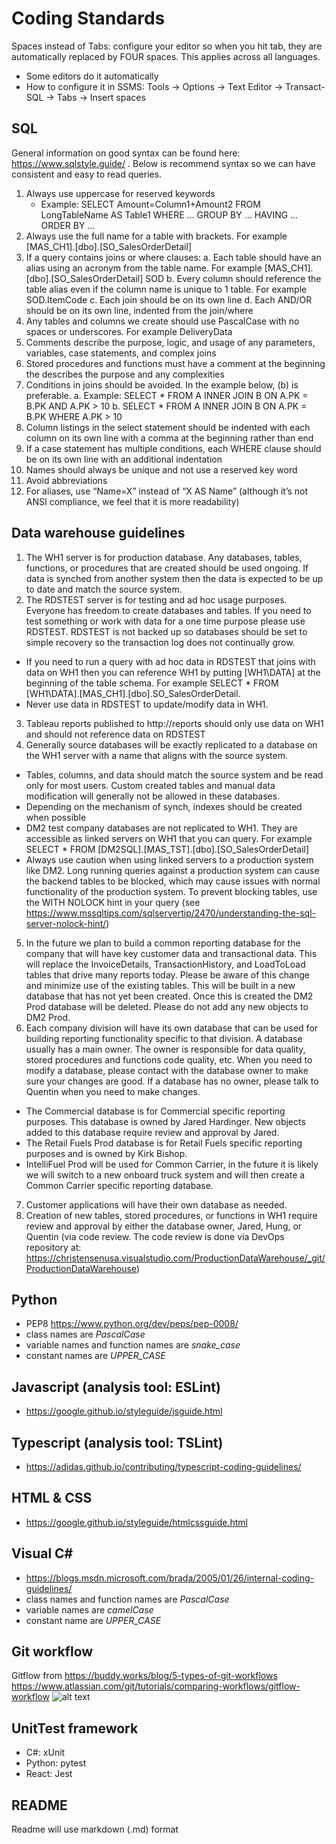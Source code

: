# Coding Standards
Spaces instead of Tabs: configure your editor so when you hit tab, they are automatically replaced by FOUR spaces. This applies across all languages.
- Some editors do it automatically
- How to configure it in SSMS: Tools -> Options -> Text Editor -> Transact-SQL -> Tabs -> Insert spaces

## SQL
General information on good syntax can be found here: https://www.sqlstyle.guide/ . Below is recommend syntax so we can have consistent and easy to read queries. 
1.	Always use uppercase for reserved keywords 
    - Example: SELECT Amount=Column1+Amount2 FROM LongTableName AS Table1 WHERE … GROUP BY … HAVING … ORDER BY …
2.	Always use the full name for a table with brackets. For example [MAS_CH1].[dbo].[SO_SalesOrderDetail]
3.	If a query contains joins or where clauses: 
    a.	Each table should have an alias using an acronym from the table name. For example [MAS_CH1].[dbo].[SO_SalesOrderDetail] SOD
    b.	Every column should reference the table alias even if the column name is unique to 1 table. For example SOD.ItemCode
    c.	Each join should be on its own line
    d.	Each AND/OR should be on its own line, indented from the join/where
4.	Any tables and columns we create should use PascalCase with no spaces or underscores. For example DeliveryData
5.	Comments describe the purpose, logic, and usage of any parameters, variables, case statements, and complex joins
6.	Stored procedures and functions must have a comment at the beginning the describes the purpose and any complexities
7.	Conditions in joins should be avoided. In the example below, (b) is preferable.
    a. Example: SELECT * FROM A INNER JOIN B ON A.PK = B.PK AND A.PK > 10
    b. SELECT * FROM A INNER JOIN B ON A.PK = B.PK WHERE A.PK > 10
8.	Column listings in the select statement should be indented with each column on its own line with a comma at the beginning rather than end
9.	If a case statement has multiple conditions, each WHERE clause should be on its own line with an additional indentation
10.	Names should always be unique and not use a reserved key word
11.	Avoid abbreviations
12.	For aliases, use “Name=X” instead of “X AS Name” (although it’s not ANSI compliance, we feel that it is more readability)

## Data warehouse guidelines

1.	The WH1 server is for production database. Any databases, tables, functions, or procedures that are created should be used ongoing. If data is synched from another system then the data is expected to be up to date and match the source system. 
2.	The RDSTEST server is for testing and ad hoc usage purposes. Everyone has freedom to create databases and tables. If you need to test something or work with data for a one time purpose please use RDSTEST. RDSTEST is not backed up so databases should be set to simple recovery so the transaction log does not continually grow. 
- If you need to run a query with ad hoc data in RDSTEST that joins with data on WH1 then you can reference WH1 by putting [WH1\DATA] at the beginning of the table schema. For example SELECT * FROM [WH1\DATA].[MAS_CH1].[dbo].SO_SalesOrderDetail. 
- Never use data in RDSTEST to update/modify data in WH1. 
3.	Tableau reports published to http://reports should only use data on WH1 and should not reference data on RDSTEST
4.	Generally source databases will be exactly replicated to a database on the WH1 server with a name that aligns with the source system. 
- Tables, columns, and data should match the source system and be read only for most users. Custom created tables and manual data modification will generally not be allowed in these databases. 
- Depending on the mechanism of synch, indexes should be created when possible
- DM2 test company databases are not replicated to WH1. They are accessible as linked servers on WH1 that you can query. For example SELECT * FROM [DM2SQL].[MAS_TST].[dbo].[SO_SalesOrderDetail]
- Always use caution when using linked servers to a production system like DM2. Long running queries against a production system can cause the backend tables to be blocked, which may cause issues with normal functionality of the production system. To prevent blocking tables, use the WITH NOLOCK hint in your query (see https://www.mssqltips.com/sqlservertip/2470/understanding-the-sql-server-nolock-hint/)
    
5.	In the future we plan to build a common reporting database for the company that will have key customer data and transactional data. This will replace the InvoiceDetails, TransactionHistory, and LoadToLoad tables that drive many reports today. Please be aware of this change and minimize use of the existing tables. This will be built in a new database that has not yet been created. Once this is created the DM2 Prod database will be deleted. Please do not add any new objects to DM2 Prod. 
6.	Each company division will have its own database that can be used for building reporting functionality specific to that division. A database usually has a main owner. The owner is responsible for data quality, stored procedures and functions code quality, etc. When you need to modify a database, please contact with the database owner to make sure your changes are good. If a database has no owner, please talk to Quentin when you need to make changes. 
- The Commercial database is for Commercial specific reporting purposes. This database is owned by Jared Hardinger. New objects added to this database require review and approval by Jared.
- The Retail Fuels Prod database is for Retail Fuels specific reporting purposes and is owned by Kirk Bishop. 
- IntelliFuel Prod will be used for Common Carrier, in the future it is likely we will switch to a new onboard truck system and will then create a Common Carrier specific reporting database. 
7.	Customer applications will have their own database as needed. 
8.	Creation of new tables, stored procedures, or functions in WH1 require review and approval by either the database owner, Jared, Hung, or Quentin (via code review. The code review is done via DevOps repository at: https://christensenusa.visualstudio.com/ProductionDataWarehouse/_git/ProductionDataWarehouse)

## Python
- PEP8 https://www.python.org/dev/peps/pep-0008/
- class names are *PascalCase*
- variable names and function names are *snake_case*
- constant names are *UPPER_CASE*

## Javascript (analysis tool: ESLint)
- https://google.github.io/styleguide/jsguide.html

## Typescript (analysis tool: TSLint)
- https://adidas.github.io/contributing/typescript-coding-guidelines/

## HTML & CSS
- https://google.github.io/styleguide/htmlcssguide.html

## Visual C#
- https://blogs.msdn.microsoft.com/brada/2005/01/26/internal-coding-guidelines/
- class names and function names are *PascalCase*
- variable names are *camelCase*
- constant name are *UPPER_CASE*

## Git workflow
Gitflow from https://buddy.works/blog/5-types-of-git-workflows
https://www.atlassian.com/git/tutorials/comparing-workflows/gitflow-workflow
![alt text](https://buddy.works/blog/images/gitflow.png "Git workflow")

## UnitTest framework
- C#: xUnit
- Python: pytest
- React: Jest

## README
Readme will use markdown (.md) format


